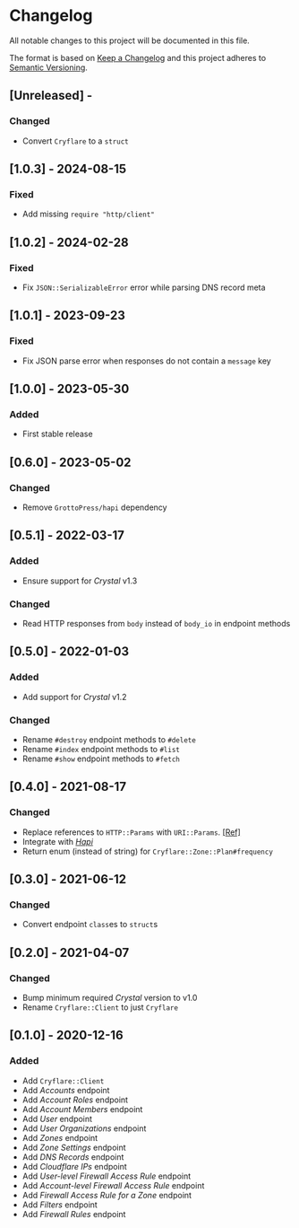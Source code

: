 # Changelog

All notable changes to this project will be documented in this file.

The format is based on [Keep a Changelog](http://keepachangelog.com/en/1.0.0/)
and this project adheres to [Semantic Versioning](http://semver.org/spec/v2.0.0.html).

## [Unreleased] - 

### Changed
- Convert `Cryflare` to a `struct`

## [1.0.3] - 2024-08-15

### Fixed
- Add missing `require "http/client"`

## [1.0.2] - 2024-02-28

### Fixed
- Fix `JSON::SerializableError` error while parsing DNS record meta

## [1.0.1] - 2023-09-23

### Fixed
- Fix JSON parse error when responses do not contain a `message` key

## [1.0.0] - 2023-05-30

### Added
- First stable release

## [0.6.0] - 2023-05-02

### Changed
- Remove `GrottoPress/hapi` dependency

## [0.5.1] - 2022-03-17

### Added
- Ensure support for *Crystal* v1.3

### Changed
- Read HTTP responses from `body` instead of `body_io` in endpoint methods

## [0.5.0] - 2022-01-03

### Added
- Add support for *Crystal* v1.2

### Changed
- Rename `#destroy` endpoint methods to `#delete`
- Rename `#index` endpoint methods to `#list`
- Rename `#show` endpoint methods to `#fetch`

## [0.4.0] - 2021-08-17

### Changed
- Replace references to `HTTP::Params` with `URI::Params`. [[Ref]](https://github.com/crystal-lang/crystal/pull/10098)
- Integrate with [*Hapi*](https://github.com/GrottoPress/hapi)
- Return enum (instead of string) for `Cryflare::Zone::Plan#frequency`

## [0.3.0] - 2021-06-12

### Changed
- Convert endpoint `class`es to `struct`s

## [0.2.0] - 2021-04-07

### Changed
- Bump minimum required *Crystal* version to v1.0
- Rename `Cryflare::Client` to just `Cryflare`

## [0.1.0] - 2020-12-16

### Added
- Add `Cryflare::Client`
- Add *Accounts* endpoint
- Add *Account Roles* endpoint
- Add *Account Members* endpoint
- Add *User* endpoint
- Add *User Organizations* endpoint
- Add *Zones* endpoint
- Add *Zone Settings* endpoint
- Add *DNS Records* endpoint
- Add *Cloudflare IPs* endpoint
- Add *User-level Firewall Access Rule* endpoint
- Add *Account-level Firewall Access Rule* endpoint
- Add *Firewall Access Rule for a Zone* endpoint
- Add *Filters* endpoint
- Add *Firewall Rules* endpoint
